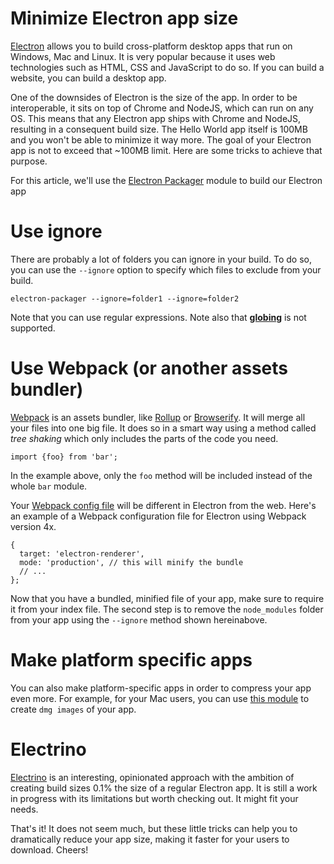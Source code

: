 Minimize Electron app size
===

[Electron](https://electronjs.org/) allows you to build cross-platform desktop apps that run on Windows, Mac and Linux. It is very popular because it uses web technologies such as HTML, CSS and JavaScript to do so. If you can build a website, you can build a desktop app.

One of the downsides of Electron is the size of the app. In order to be interoperable, it sits on top of Chrome and NodeJS, which can run on any OS. This means that any Electron app ships with Chrome and NodeJS, resulting in a consequent build size. The Hello World app itself is 100MB and you won't be able to minimize it way more. The goal of your Electron app is not to exceed that ~100MB limit. Here are some tricks to achieve that purpose.

For this article, we'll use the [Electron Packager](https://github.com/electron-userland/electron-packager) module to build our Electron app

# Use ignore

There are probably a lot of folders you can ignore in your build. To do so, you can use the `--ignore` option to specify which files to exclude from your build.

```
electron-packager --ignore=folder1 --ignore=folder2
```

Note that you can use regular expressions. Note also that **[globing](https://en.wikipedia.org/wiki/Glob_%28programming%29)** is not supported.

# Use Webpack (or another assets bundler)

[Webpack](http://webpack.github.io/) is an assets bundler, like [Rollup](https://rollupjs.org/guide/en) or [Browserify](http://browserify.org/). It will merge all your files into one big file. It does so in a smart way using a method called *tree shaking* which only includes the parts of the code you need.

```
import {foo} from 'bar';
```

In the example above, only the `foo` method will be included instead of the whole `bar` module.

Your [Webpack config file](https://webpack.js.org/configuration/) will be different in Electron from the web. Here's an example of a Webpack configuration file for Electron using Webpack version 4x.

```
{
  target: 'electron-renderer',
  mode: 'production', // this will minify the bundle
  // ...
};
```

Now that you have a bundled, minified file of your app, make sure to require it from your index file. The second step is to remove the `node_modules` folder from your app using the `--ignore` method shown hereinabove.

# Make platform specific apps

You can also make platform-specific apps in order to compress your app even more. For example, for your Mac users, you can use [this module](https://www.npmjs.com/package/electron-installer-dmg) to create `dmg images` of your app.

# Electrino

[Electrino](https://medium.com/dailyjs/put-your-electron-app-on-a-diet-with-electrino-c7ffdf1d6297) is an interesting, opinionated approach with the ambition of creating build sizes 0.1% the size of a regular Electron app. It is still a work in progress with its limitations but worth checking out. It might fit your needs.

That's it! It does not seem much, but these little tricks can help you to dramatically reduce your app size, making it faster for your users to download. Cheers!
